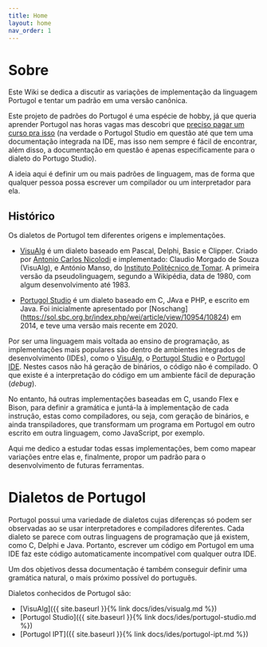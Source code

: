 ```yaml
---
title: Home
layout: home
nav_order: 1
---
```


# Sobre

Este Wiki se dedica a discutir as variações de implementação da linguagem Portugol e tentar um padrão em uma versão canônica.

Este projeto de padrões do Portugol é uma espécie de hobby, já que queria aprender Portugol nas horas vagas mas descobri que [preciso pagar um curso pra isso](https://www.udemy.com/course/programacao-para-iniciantes/?LSNPUBID=fYpq/jRpw*8&ranEAID=fYpq/jRpw*8&ranMID=39197&ranSiteID=fYpq_jRpw.8-jtdZSH71d.tH15H67j_1zQ) (na verdade o Portugol Studio em questão até que tem uma documentação integrada na IDE, mas isso nem sempre é fácil de encontrar, além disso, a documentação em questão é apenas especificamente para o dialeto do Portugo Studio).

A ideia aqui é definir um ou mais padrões de linguagem, mas de forma que qualquer pessoa possa escrever um compilador ou um interpretador para ela.

## Histórico

Os dialetos de Portugol tem diferentes origens e implementações.

- [VisuAlg](https://visualg3.com.br) é um dialeto baseado em Pascal, Delphi, Basic e Clipper. Criado por [Antonio Carlos Nicolodi](https://web.archive.org/web/20180812231444/https://visualg3.com.br/o-professor-antonio/) e implementado: Claudio Morgado de Souza (VisuAlg), e António Manso, do [Instituto Politécnico de Tomar](https://ipt.pt). A primeira versão da pseudolinguagem, segundo a Wikipédia, data de 1980, com algum desenvolvimento até 1983.

- [Portugol Studio](http://lite.acad.univali.br/portugol/) é um dialeto baseado em C, JAva e PHP, e escrito em Java. Foi inicialmente apresentado por [Noschang] (https://sol.sbc.org.br/index.php/wei/article/view/10954/10824) em 2014, e teve uma versão mais recente em 2020.

Por ser uma linguagem mais voltada ao ensino de programação, as implementações mais populares são dentro de ambientes integrados de desenvolvimento (IDEs), como o [VisuAlg](https://visualg3.com.br/baixar-o-visualg3-0/), o [Portugol Studio](https://univali-lite.github.io/Portugol-Studio/) e o [Portugol IDE](http://orion.ipt.pt/~manso/Portugol/download/23/portugol23.zip). Nestes casos não há geração de binários, o código não é compilado. O que existe é a interpretação do código em um ambiente fácil de depuração (_debug_).

No entanto, há outras implementações baseadas em C, usando Flex e Bison, para definir a gramática e juntá-la à implementação de cada instrução, estas como compiladores, ou seja, com geração de binários, e ainda transpiladores, que transformam um programa em Portugol em outro escrito em outra linguagem, como JavaScript, por exemplo.

Aqui me dedico a estudar todas essas implementações, bem como mapear variações entre elas e, finalmente, propor um padrão para o desenvolvimento de futuras ferramentas.

# Dialetos de Portugol

Portugol possui uma variedade de dialetos cujas diferenças só podem ser observadas ao se usar interpretadores e compiladores diferentes. Cada dialeto se parece com outras linguagens de programação que já existem, como C, Delphi e Java. Portanto, escrever um código em Portugol em uma IDE faz este código automaticamente incompatível com qualquer outra IDE.

Um dos objetivos dessa documentação é também conseguir definir uma gramática natural, o mais próximo possível do português.

Dialetos conhecidos de Portugol são:
- [VisuAlg]({{ site.baseurl }}{% link docs/ides/visualg.md %})
- [Portugol Studio]({{ site.baseurl }}{% link docs/ides/portugol-studio.md %})
- [Portugol IPT]({{ site.baseurl }}{% link docs/ides/portugol-ipt.md %})